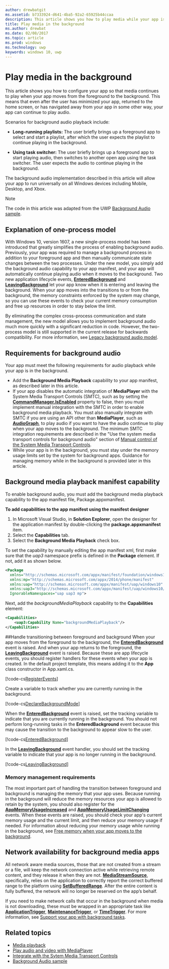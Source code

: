 ```yaml
---
author: drewbatgit
ms.assetid: b7333924-d641-4ba5-92a2-65925b44ccaa
description: This article shows you how to play media while your app is running in the background.
title: Play media in the background
ms.author: drewbat
ms.date: 02/08/2017
ms.topic: article
ms.prod: windows
ms.technology: uwp
keywords: windows 10, uwp
---
```


# Play media in the background
This article shows you how to configure your app so that media continues to play when your app moves from the foreground to the background. This means that even after the user has minimized your app, returned to the home screen, or has navigated away from your app in some other way, your app can continue to play audio. 

Scenarios for background audio playback include:

-   **Long-running playlists:** The user briefly brings up a foreground app to select and start a playlist, after which the user expects the playlist to continue playing in the background.

-   **Using task switcher:** The user briefly brings up a foreground app to start playing audio, then switches to another open app using the task switcher. The user expects the audio to continue playing in the background.

The background audio implementation described in this article will allow your app to run universally on all Windows devices including Mobile, Desktop, and Xbox.

> [!NOTE]
> The code in this article was adapted from the UWP [Background Audio sample](http://go.microsoft.com/fwlink/p/?LinkId=800141).

## Explanation of one-process model
With Windows 10, version 1607, a new single-process model has been introduced that greatly simplifies the process of enabling background audio. Previously, your app was required to manage a background process in addition to your foreground app and then manually communicate state changes between the two processes. Under the new model, you simply add the background audio capability to your app manifest, and your app will automatically continue playing audio when it moves to the background. Two new application lifecycle events, [**EnteredBackground**](https://msdn.microsoft.com/library/windows/apps/Windows.ApplicationModel.Core.CoreApplication.EnteredBackground) and [**LeavingBackground**](https://msdn.microsoft.com/library/windows/apps/Windows.ApplicationModel.Core.CoreApplication.LeavingBackground) let your app know when it is entering and leaving the background. When your app moves into the transitions to or from the background, the memory constraints enforced by the system may change, so you can use these events to check your current memory consumption and free up resources in order to stay below the limit.

By eliminating the complex cross-process communication and state management, the new model allows you to implement background audio much more quickly with a significant reduction in code. However, the two-process model is still supported in the current release for backwards compatibility. For more information, see [Legacy background audio model](legacy-background-media-playback.md).

## Requirements for background audio
Your app must meet the following requirements for audio playback while your app is in the background.

* Add the **Background Media Playback** capability to your app manifest, as described later in this article.
* If your app disables the automatic integration of **MediaPlayer** with the System Media Transport Controls (SMTC), such as by setting the [**CommandManager.IsEnabled**](https://msdn.microsoft.com/library/windows/apps/Windows.Media.Playback.MediaPlaybackCommandManager.IsEnabled) property to false, then you must implement manual integration with the SMTC in order to enable background media playback. You must also manually integrate with SMTC if you are using an API other than **MediaPlayer**, such as  [**AudioGraph**](https://msdn.microsoft.com/library/windows/apps/Windows.Media.Audio.AudioGraph), to play audio if you want to have the audio continue to play when your app moves to the background. The minimum SMTC integration requirements are described in the "Use the system media transport controls for background audio" section of [Manual control of the System Media Transport Controls](system-media-transport-controls.md).
* While your app is in the background, you must stay under the memory usage limits set by the system for background apps. Guidance for managing memory while in the background is provided later in this article.

## Background media playback manifest capability
To enable background audio, you must add the background media playback capability to the app manifest file, Package.appxmanifest. 

**To add capabilities to the app manifest using the manifest designer**

1.  In Microsoft Visual Studio, in **Solution Explorer**, open the designer for the application manifest by double-clicking the **package.appxmanifest** item.
2.  Select the **Capabilities** tab.
3.  Select the **Background Media Playback** check box.

To set the capability by manually editing the app manifest xml, first make sure that the *uap3* namespace prefix is defined in the **Package** element. If not, add it as shown below.
```xml
<Package
  xmlns="http://schemas.microsoft.com/appx/manifest/foundation/windows10"
  xmlns:mp="http://schemas.microsoft.com/appx/2014/phone/manifest"
  xmlns:uap="http://schemas.microsoft.com/appx/manifest/uap/windows10"
  xmlns:uap3="http://schemas.microsoft.com/appx/manifest/uap/windows10/3"
  IgnorableNamespaces="uap uap3 mp">
```

Next, add the  *backgroundMediaPlayback* capability to the **Capabilities** element:
```xml
<Capabilities>
    <uap3:Capability Name="backgroundMediaPlayback"/>
</Capabilities>
```

##Handle transitioning between foreground and background
When your app moves from the foreground to the background, the [**EnteredBackground**](https://msdn.microsoft.com/library/windows/apps/Windows.ApplicationModel.Core.CoreApplication.EnteredBackground) event is raised. And when your app returns to the foreground, the [**LeavingBackground**](https://msdn.microsoft.com/library/windows/apps/Windows.ApplicationModel.Core.CoreApplication.LeavingBackground) event is raised. Because these are app lifecycle events, you should register handlers for these events when your app is created. In the default project template, this means adding it to the **App** class constructor in App.xaml.cs. 

[!code-cs[RegisterEvents](./code/BackgroundAudio_RS1/cs/App.xaml.cs#SnippetRegisterEvents)]

Create a variable to track whether you are currently running in the background.

[!code-cs[DeclareBackgroundMode](./code/BackgroundAudio_RS1/cs/App.xaml.cs#SnippetDeclareBackgroundMode)]

When the [**EnteredBackground**](https://msdn.microsoft.com/library/windows/apps/Windows.ApplicationModel.Core.CoreApplication.EnteredBackground) event is raised, set the tracking variable to indicate that you are currently running in the background. You should not perform long-running tasks in the **EnteredBackground** event because this may cause the transition to the background to appear slow to the user.

[!code-cs[EnteredBackground](./code/BackgroundAudio_RS1/cs/App.xaml.cs#SnippetEnteredBackground)]

In the [**LeavingBackground**](https://msdn.microsoft.com/library/windows/apps/Windows.ApplicationModel.Core.CoreApplication.LeavingBackground) event handler, you should set the tracking variable to indicate that your app is no longer running in the background.

[!code-cs[LeavingBackground](./code/BackgroundAudio_RS1/cs/App.xaml.cs#SnippetLeavingBackground)]

### Memory management requirements
The most important part of handling the transition between foreground and background is managing the memory that your app uses. Because running in the background will reduce the memory resources your app is allowed to retain by the system, you should also register for the [**AppMemoryUsageIncreased**](https://msdn.microsoft.com/library/windows/apps/Windows.System.MemoryManager.AppMemoryUsageIncreased) and [**AppMemoryUsageLimitChanging**](https://msdn.microsoft.com/library/windows/apps/Windows.System.MemoryManager.AppMemoryUsageLimitChanging) events. When these events are raised, you should check your app's current memory usage and the current limit, and then reduce your memory usage if needed. For information about reducing your memory usage while running in the background, see [Free memory when your app moves to the background](../launch-resume/reduce-memory-usage.md).

## Network availability for background media apps
All network aware media sources, those that are not created from a stream or a file, will keep the network connection active while retrieving remote content, and they release it when they are not. [**MediaStreamSource**](https://msdn.microsoft.com/library/windows/apps/Windows.Media.Core.MediaStreamSource), specifically, relies on the application to correctly report the correct buffered range to the platform using [**SetBufferedRange**](https://msdn.microsoft.com/library/windows/apps/dn282762). After the entire content is fully buffered, the network will no longer be reserved on the app’s behalf.

If you need to make network calls that occur in the background when media is not downloading, these must be wrapped in an appropriate task like [**ApplicationTrigger**](https://msdn.microsoft.com/library/windows/apps/Windows.ApplicationModel.Background.ApplicationTrigger), [**MaintenanceTrigger**](https://msdn.microsoft.com/library/windows/apps/Windows.ApplicationModel.Background.MaintenanceTrigger), or [**TimeTrigger**](https://msdn.microsoft.com/library/windows/apps/Windows.ApplicationModel.Background.TimeTrigger). For more information, see [Support your app with background tasks](https://msdn.microsoft.com/windows/uwp/launch-resume/support-your-app-with-background-tasks).

## Related topics
* [Media playback](media-playback.md)
* [Play audio and video with MediaPlayer](play-audio-and-video-with-mediaplayer.md)
* [Integrate with the Sytem Media Transport Controls](integrate-with-systemmediatransportcontrols.md)
* [Background Audio sample](https://github.com/Microsoft/Windows-universal-samples/tree/master/Samples/BackgroundMediaPlayback)

 

 




